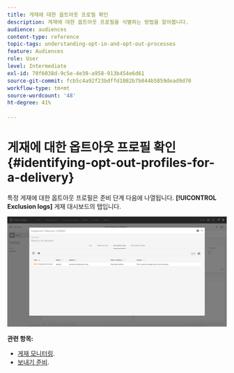 ```yaml
---
title: 게재에 대한 옵트아웃 프로필 확인
description: 게재에 대한 옵트아웃 프로필을 식별하는 방법을 알아봅니다.
audience: audiences
content-type: reference
topic-tags: understanding-opt-in-and-opt-out-processes
feature: Audiences
role: User
level: Intermediate
exl-id: 70f6038d-9c5e-4e30-a958-913b454e6d61
source-git-commit: fcb5c4a92f23bdffd1082b7b044b5859dead9d70
workflow-type: tm+mt
source-wordcount: '48'
ht-degree: 41%

---
```


# 게재에 대한 옵트아웃 프로필 확인{#identifying-opt-out-profiles-for-a-delivery}

특정 게재에 대한 옵트아웃 프로필은 준비 단계 다음에 나열됩니다. **[!UICONTROL Exclusion logs]** 게재 대시보드의 탭입니다.

![](assets/exclusion_blocklisting.png)

**관련 항목:**

* [게재 모니터링](../../sending/using/monitoring-a-delivery.md#exclusion-logs).
* [보내기 준비](../../sending/using/preparing-the-send.md).
